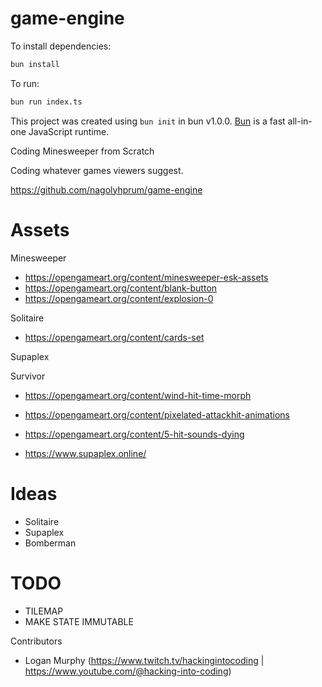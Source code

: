 # game-engine

To install dependencies:

```bash
bun install
```

To run:

```bash
bun run index.ts
```

This project was created using `bun init` in bun v1.0.0. [Bun](https://bun.sh) is a fast all-in-one JavaScript runtime.

Coding Minesweeper from Scratch

Coding whatever games viewers suggest.

https://github.com/nagolyhprum/game-engine

# Assets

Minesweeper

- https://opengameart.org/content/minesweeper-esk-assets
- https://opengameart.org/content/blank-button
- https://opengameart.org/content/explosion-0

Solitaire

- https://opengameart.org/content/cards-set

Supaplex

Survivor

- https://opengameart.org/content/wind-hit-time-morph
- https://opengameart.org/content/pixelated-attackhit-animations
- https://opengameart.org/content/5-hit-sounds-dying

- https://www.supaplex.online/

# Ideas

- Solitaire
- Supaplex
- Bomberman

# TODO

- TILEMAP
- MAKE STATE IMMUTABLE

Contributors

- Logan Murphy (https://www.twitch.tv/hackingintocoding | https://www.youtube.com/@hacking-into-coding)
